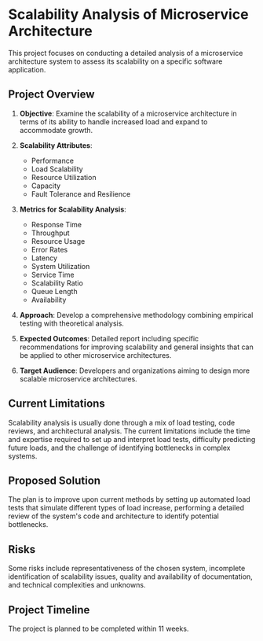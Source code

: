 # Scalability Analysis of Microservice Architecture

This project focuses on conducting a detailed analysis of a microservice architecture system to assess its scalability on a specific software application.

## Project Overview

1. **Objective**: Examine the scalability of a microservice architecture in terms of its ability to handle increased load and expand to accommodate growth.

2. **Scalability Attributes**: 

    - Performance
    - Load Scalability
    - Resource Utilization
    - Capacity
    - Fault Tolerance and Resilience

3. **Metrics for Scalability Analysis**:

    - Response Time
    - Throughput
    - Resource Usage
    - Error Rates
    - Latency
    - System Utilization
    - Service Time
    - Scalability Ratio
    - Queue Length
    - Availability

4. **Approach**: Develop a comprehensive methodology combining empirical testing with theoretical analysis.

5. **Expected Outcomes**: Detailed report including specific recommendations for improving scalability and general insights that can be applied to other microservice architectures.

6. **Target Audience**: Developers and organizations aiming to design more scalable microservice architectures.

## Current Limitations

Scalability analysis is usually done through a mix of load testing, code reviews, and architectural analysis. The current limitations include the time and expertise required to set up and interpret load tests, difficulty predicting future loads, and the challenge of identifying bottlenecks in complex systems.

## Proposed Solution

The plan is to improve upon current methods by setting up automated load tests that simulate different types of load increase, performing a detailed review of the system's code and architecture to identify potential bottlenecks. 

## Risks

Some risks include representativeness of the chosen system, incomplete identification of scalability issues, quality and availability of documentation, and technical complexities and unknowns.

## Project Timeline

The project is planned to be completed within 11 weeks.

